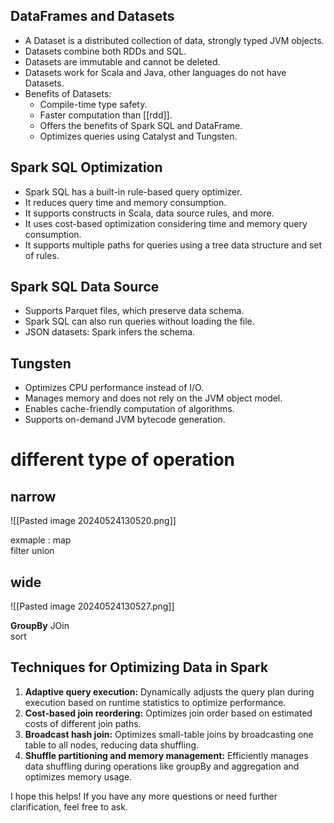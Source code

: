 
## DataFrames and Datasets

- A Dataset is a distributed collection of data, strongly typed JVM objects.
- Datasets combine both RDDs and SQL.
- Datasets are immutable and cannot be deleted.
- Datasets work for Scala and Java, other languages do not have Datasets.
- Benefits of Datasets:
    - Compile-time type safety.
    - Faster computation than [[rdd]].
    - Offers the benefits of Spark SQL and DataFrame.
    - Optimizes queries using Catalyst and Tungsten.

## Spark SQL Optimization

- Spark SQL has a built-in rule-based query optimizer.
- It reduces query time and memory consumption.
- It supports constructs in Scala, data source rules, and more.
- It uses cost-based optimization considering time and memory query consumption.
- It supports multiple paths for queries using a tree data structure and set of rules.

## Spark SQL Data Source

- Supports Parquet files, which preserve data schema.
- Spark SQL can also run queries without loading the file.
- JSON datasets: Spark infers the schema.

## Tungsten

- Optimizes CPU performance instead of I/O.
- Manages memory and does not rely on the JVM object model.
- Enables cache-friendly computation of algorithms.
- Supports on-demand JVM bytecode generation.

# different type of operation 
## narrow  
![[Pasted image 20240524130520.png]] 

exmaple  : 
map  
filter 
union
## wide 
 
![[Pasted image 20240524130527.png]]

**GroupBy** 
JOin  
sort  

## Techniques for Optimizing Data in Spark

1. **Adaptive query execution:** Dynamically adjusts the query plan during execution based on runtime statistics to optimize performance.
2. **Cost-based join reordering:** Optimizes join order based on estimated costs of different join paths.
3. **Broadcast hash join:** Optimizes small-table joins by broadcasting one table to all nodes, reducing data shuffling.
4. **Shuffle partitioning and memory management:** Efficiently manages data shuffling during operations like groupBy and aggregation and optimizes memory usage.

I hope this helps! If you have any more questions or need further clarification, feel free to ask.